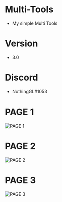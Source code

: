 # Multi-Tools
+ My simple Multi Tools
# Version
+ 3.0
# Discord
+ NothingGL#1053
# PAGE 1
![PAGE 1](https://cdn.discordapp.com/attachments/739664118692184065/742374596551901284/unknown.png)
# PAGE 2
![PAGE 2](https://cdn.discordapp.com/attachments/739664118692184065/742374685572071454/unknown.png)
# PAGE 3
![PAGE 3](https://cdn.discordapp.com/attachments/739664118692184065/742374866103042159/unknown.png)
